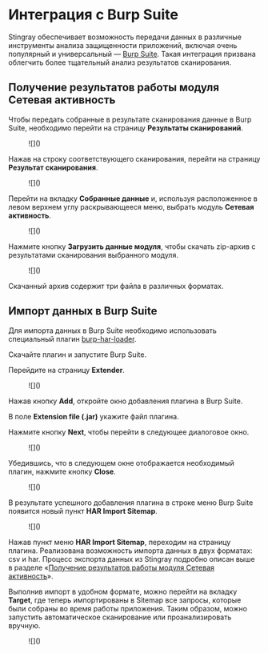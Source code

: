# Интеграция c Burp Suite

Stingray обеспечивает возможность передачи данных в различные инструменты анализа защищенности приложений, включая очень популярный и универсальный — [Burp Suite](https://portswigger.net/burp). Такая интеграция призвана облегчить более тщательный анализ результатов сканирования. 

## Получение результатов работы модуля Сетевая активность

Чтобы передать собранные в результате сканирования данные в Burp Suite, необходимо перейти на страницу **Результаты сканирований**.

<figure markdown>
![]()
</figure>

Нажав на строку соответствующего сканирования, перейти на страницу **Результат сканирования**.

<figure markdown>
![]()
</figure>

Перейти на вкладку **Собранные данные** и, используя расположенное в левом верхнем углу раскрывающееся меню, выбрать модуль **Сетевая активность**.

<figure markdown>
![]()
</figure>

Нажмите кнопку **Загрузить данные модуля**, чтобы скачать zip-архив с результатами сканирования выбранного модуля.

<figure markdown>
![]()
</figure>

Скачанный архив содержит три файла в различных форматах.

## Импорт данных в Burp Suite

Для импорта данных в Burp Suite необходимо использовать специальный плагин [burp-har-loader](https://github.com/Dynamic-Mobile-Security/burp-har-importer).

Скачайте плагин и запустите Burp Suite.

Перейдите на страницу **Extender**.

<figure markdown>
![]()
</figure>

Нажав кнопку **Add**, откройте окно добавления плагина в Burp Suite.

В поле **Extension file (.jar)** укажите файл плагина.

Нажмите кнопку **Next**, чтобы перейти в следующее диалоговое окно.

<figure markdown>
![]()
</figure>

Убедившись, что в следующем окне отображается необходимый плагин, нажмите кнопку **Close**.

<figure markdown>
![]()
</figure>

В результате успешного добавления плагина в строке меню Burp Suite появится новый пункт **HAR Import Sitemap**.

<figure markdown>
![]()
</figure>

Нажав пункт меню **HAR Import Sitemap**, переходим на страницу плагина. Реализована возможность импорта данных в двух форматах: csv и har. Процесс экспорта данных из Stingray подробно описан выше в разделе «[Получение результатов работы модуля Сетевая активность](https://help.stingray-mobile.ru/mergedProjects/aag/integraciya_c_burp_suite.htm#%D0%9F%D0%BE%D0%BB%D1%83%D1%87%D0%B5%D0%BD%D0%B8%D0%B5_%D1%80%D0%B5%D0%B7%D1%83%D0%BB%D1%8C%D1%82%D0%B0%D1%82%D0%BE%D0%B2_%D1%80%D0%B0%D0%B1%D0%BE%D1%82%D1%8B_%D0%BC%D0%BE%D0%B4%D1%83%D0%BB%D1%8F_%D0%A1%D0%B5%D1%82%D0%B5%D0%B2%D0%B0%D1%8F_%D0%B0%D0%BA%D1%82%D0%B8%D0%B2%D0%BD%D0%BE%D1%81%D1%82%D1%8C)».

Выполнив импорт в удобном формате, можно перейти на вкладку **Target**, где теперь импортированы в Sitemap все запросы, которые были собраны во время работы приложения. Таким образом, можно запустить автоматическое сканирование или проанализировать вручную.

<figure markdown>
![]()
</figure>